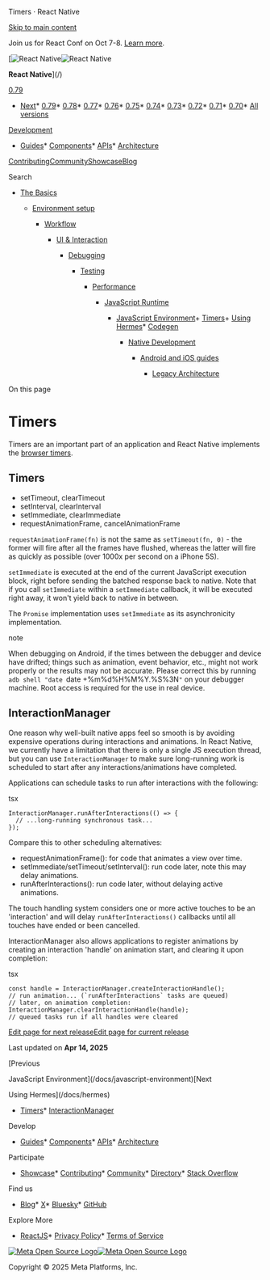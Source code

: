 Timers · React Native

[Skip to main content](#__docusaurus_skipToContent_fallback)

Join us for React Conf on Oct 7-8. [Learn more](https://conf.react.dev).

[![React Native](/img/header_logo.svg)![React Native](/img/header_logo.svg)

**React Native**](/)

[0.79](/docs/timers)

* [Next](/docs/next/timers)* [0.79](/docs/timers)* [0.78](/docs/0.78/timers)* [0.77](/docs/0.77/timers)* [0.76](/docs/0.76/timers)* [0.75](/docs/0.75/timers)* [0.74](/docs/0.74/timers)* [0.73](/docs/0.73/timers)* [0.72](/docs/0.72/timers)* [0.71](/docs/0.71/timers)* [0.70](/docs/0.70/timers)* [All versions](/versions)

[Development](#)

* [Guides](/docs/getting-started)* [Components](/docs/components-and-apis)* [APIs](/docs/accessibilityinfo)* [Architecture](/architecture/overview)

[Contributing](/contributing/overview)[Community](/community/overview)[Showcase](/showcase)[Blog](/blog)

Search

* [The Basics](/docs/getting-started)

  * [Environment setup](/docs/environment-setup)

    * [Workflow](/docs/running-on-device)

      * [UI & Interaction](/docs/style)

        * [Debugging](/docs/debugging)

          * [Testing](/docs/testing-overview)

            * [Performance](/docs/performance)

              * [JavaScript Runtime](/docs/javascript-environment)

                + [JavaScript Environment](/docs/javascript-environment)+ [Timers](/docs/timers)+ [Using Hermes](/docs/hermes)* [Codegen](/docs/the-new-architecture/what-is-codegen)

                  * [Native Development](/docs/native-platform)

                    * [Android and iOS guides](/docs/headless-js-android)

                      * [Legacy Architecture](/docs/legacy/native-modules-intro)

On this page

Timers
======

Timers are an important part of an application and React Native implements the [browser timers](https://developer.mozilla.org/en-US/docs/Learn/JavaScript/Asynchronous/Timeouts_and_intervals).

Timers[​](#timers "Direct link to Timers")
------------------------------------------

* setTimeout, clearTimeout
* setInterval, clearInterval
* setImmediate, clearImmediate
* requestAnimationFrame, cancelAnimationFrame

`requestAnimationFrame(fn)` is not the same as `setTimeout(fn, 0)` - the former will fire after all the frames have flushed, whereas the latter will fire as quickly as possible (over 1000x per second on a iPhone 5S).

`setImmediate` is executed at the end of the current JavaScript execution block, right before sending the batched response back to native. Note that if you call `setImmediate` within a `setImmediate` callback, it will be executed right away, it won't yield back to native in between.

The `Promise` implementation uses `setImmediate` as its asynchronicity implementation.

note

When debugging on Android, if the times between the debugger and device have drifted; things such as animation, event behavior, etc., might not work properly or the results may not be accurate.
Please correct this by running `adb shell "date `date +%m%d%H%M%Y.%S%3N`"` on your debugger machine. Root access is required for the use in real device.

InteractionManager[​](#interactionmanager "Direct link to InteractionManager")
------------------------------------------------------------------------------

One reason why well-built native apps feel so smooth is by avoiding expensive operations during interactions and animations. In React Native, we currently have a limitation that there is only a single JS execution thread, but you can use `InteractionManager` to make sure long-running work is scheduled to start after any interactions/animations have completed.

Applications can schedule tasks to run after interactions with the following:

tsx

```
InteractionManager.runAfterInteractions(() => {  
  // ...long-running synchronous task...  
});  

```

Compare this to other scheduling alternatives:

* requestAnimationFrame(): for code that animates a view over time.
* setImmediate/setTimeout/setInterval(): run code later, note this may delay animations.
* runAfterInteractions(): run code later, without delaying active animations.

The touch handling system considers one or more active touches to be an 'interaction' and will delay `runAfterInteractions()` callbacks until all touches have ended or been cancelled.

InteractionManager also allows applications to register animations by creating an interaction 'handle' on animation start, and clearing it upon completion:

tsx

```
const handle = InteractionManager.createInteractionHandle();  
// run animation... (`runAfterInteractions` tasks are queued)  
// later, on animation completion:  
InteractionManager.clearInteractionHandle(handle);  
// queued tasks run if all handles were cleared  

```

[Edit page for next release](https://github.com/facebook/react-native-website/edit/main/docs/timers.md)[Edit page for current release](https://github.com/facebook/react-native-website/edit/main/website/versioned_docs/version-0.79/timers.md)

Last updated on **Apr 14, 2025**

[Previous

JavaScript Environment](/docs/javascript-environment)[Next

Using Hermes](/docs/hermes)

* [Timers](#timers)* [InteractionManager](#interactionmanager)

Develop

* [Guides](/docs/getting-started)* [Components](/docs/components-and-apis)* [APIs](/docs/accessibilityinfo)* [Architecture](/architecture/overview)

Participate

* [Showcase](/showcase)* [Contributing](/contributing/overview)* [Community](/community/overview)* [Directory](https://reactnative.directory/)* [Stack Overflow](https://stackoverflow.com/questions/tagged/react-native)

Find us

* [Blog](/blog)* [X](https://x.com/reactnative)* [Bluesky](https://bsky.app/profile/reactnative.dev)* [GitHub](https://github.com/facebook/react-native)

Explore More

* [ReactJS](https://react.dev/)* [Privacy Policy](https://opensource.fb.com/legal/privacy/)* [Terms of Service](https://opensource.fb.com/legal/terms/)

[![Meta Open Source Logo](/img/oss_logo.svg)![Meta Open Source Logo](/img/oss_logo.svg)](https://opensource.fb.com/)

Copyright © 2025 Meta Platforms, Inc.